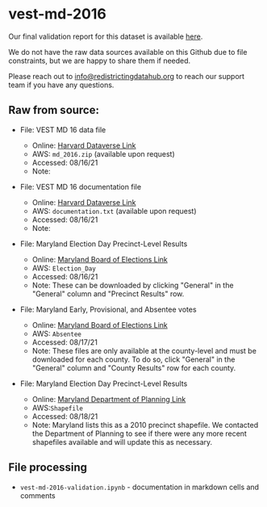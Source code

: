 # vest-md-2016

Our final validation report for this dataset is available [here](https://redistrictingdatahub.org/dataset/vest-2016-maryland-precinct-and-election-results/).

We do not have the raw data sources available on this Github due to file constraints, but we are happy to share them if needed. 

Please reach out to info@redistrictingdatahub.org to reach our support team if you have any questions.

## **Raw from source:**
- File: VEST MD 16 data file
  - Online: [Harvard Dataverse Link](https://dataverse.harvard.edu/file.xhtml?persistentId=doi:10.7910/DVN/NH5S2I/FPW2PW&version=65.0)
  - AWS: `md_2016.zip` (available upon request)
  - Accessed: 08/16/21
  - Note:

- File: VEST MD 16 documentation file
  - Online: [Harvard Dataverse Link](https://dataverse.harvard.edu/file.xhtml?fileId=4938232&version=65.0)
  - AWS: `documentation.txt` (available upon request)
  - Accessed: 08/16/21
  - Note:

- File: Maryland Election Day Precinct-Level Results
  - Online: [Maryland Board of Elections Link](https://elections.maryland.gov/elections/2016/election_data/index.html)
  - AWS: `Election_Day`
  - Accessed: 08/16/21
  - Note: These can be downloaded by clicking "General" in the "General" column and "Precinct Results" row.

- File: Maryland Early, Provisional, and Absentee votes
  - Online: [Maryland Board of Elections Link](https://elections.maryland.gov/elections/2016/election_data/index.html)
  - AWS: `Absentee` 
  - Accessed: 08/17/21
  - Note: These files are only available at the county-level and must be downloaded for each county. To do so, click "General" in the "General" column and "County Results" row for each county.
    
- File: Maryland Election Day Precinct-Level Results
  - Online: [Maryland Department of Planning Link](https://planning.maryland.gov/Redistricting/Pages/2010/precinct.aspx)
  - AWS:`Shapefile`
  - Accessed: 08/18/21
  - Note: Maryland lists this as a 2010 precinct shapefile. We contacted the Department of Planning to see if there were any more recent shapefiles available and will update this as necessary.

## File processing

- `vest-md-2016-validation.ipynb` - documentation in markdown cells and comments
